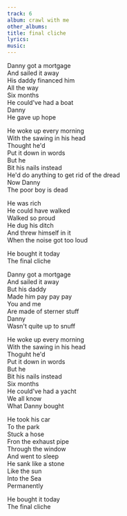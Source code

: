 ```yaml
---
track: 6
album: crawl with me
other_albums:
title: final cliche
lyrics: 
music: 
---
```

Danny got a mortgage  
And sailed it away  
His daddy financed him  
All the way  
Six months  
He could've had a boat  
Danny  
He gave up hope  
  
He woke up every morning  
With the sawing in his head  
Thought he'd  
Put it down in words  
But he  
Bit his nails instead  
He'd do anything to get rid of the dread  
Now Danny  
The poor boy is dead  
  
He was rich  
He could have walked  
Walked so proud  
He dug his ditch  
And threw himself in it  
When the noise got too loud  
  
He bought it today  
The final cliche  
  
Danny got a mortgage  
And sailed it away  
But his daddy  
Made him pay pay pay  
You and me  
Are made of sterner stuff  
Danny  
Wasn't quite up to snuff  
  
He woke up every morning  
With the sawing in his head  
Thoguht he'd  
Put it down in words  
But he  
Bit his nails instead  
Six months  
He could've had a yacht  
We all know  
What Danny bought  
  
He took his car  
To the park  
Stuck a hose  
Fron the exhaust pipe  
Through the window  
And went to sleep  
He sank like a stone  
Like the sun  
Into the Sea  
Permanently  
  
He bought it today  
The final cliche  
